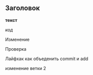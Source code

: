 ## Заголовок ##

__текст__

_код_

Изменение

Проверка

Лайфхак как объеденить commit и add

изменение ветки 2
